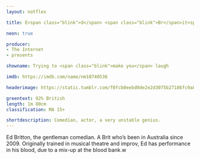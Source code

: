 ```yaml
---
layout: notflex

title: E<span class="blink">d</span> <span class="blink">Br</span>it<span class="blink">t</span>on

neon: true

producer:
- The Internet
- presents

showname: Trying to <span class="blink">make you</span> laugh

imdb: https://imdb.com/name/nm10740536

headerimage: https://static.tumblr.com/f0fcb0eebd0de2e2d3075b27186fc9a8/azp7omv/NjBptftbm/tumblr_static_tumblr_static_19uw8xhcthq80ssg00osww0ss_focused_v3.jpg

greentext: 92% British
length: 1m 80cm
classification: MA 15+

shortdescription: Comedian, actor, a very unstable genius.
---
```


Ed Britton, the gentleman <span itemprop="jobTitle">comedian</span>. A Brit who’s been in Australia since 2009. Originally trained in musical theatre and improv, Ed has performance in his blood, due to a mix-up at the blood bank.w